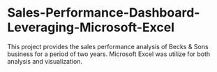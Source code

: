 # Sales-Performance-Dashboard-Leveraging-Microsoft-Excel
This project provides the sales performance analysis of Becks &amp; Sons business for a period of two years. Microsoft Excel was utilize for both analysis and visualization.    
